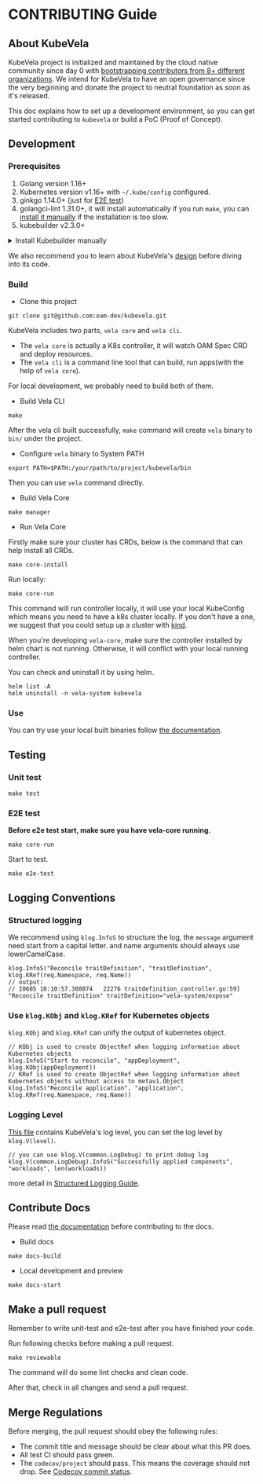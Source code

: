 # CONTRIBUTING Guide

## About KubeVela

KubeVela project is initialized and maintained by the cloud native community since day 0 with [bootstrapping contributors from 8+ different organizations](https://github.com/oam-dev/kubevela/graphs/contributors).
We intend for KubeVela to have an open governance since the very beginning and donate the project to neutral foundation as soon as it's released. 

This doc explains how to set up a development environment, so you can get started
contributing to `kubevela` or build a PoC (Proof of Concept). 


## Development

### Prerequisites

1. Golang version 1.16+
2. Kubernetes version v1.16+ with `~/.kube/config` configured.
3. ginkgo 1.14.0+ (just for [E2E test](./CONTRIBUTING.md#e2e-test))
4. golangci-lint 1.31.0+, it will install automatically if you run `make`, you can [install it manually](https://golangci-lint.run/usage/install/#local-installation) if the installation is too slow.
5. kubebuilder v2.3.0+

<details>
  <summary>Install Kubebuilder manually</summary>

linux:
```
wget https://github.com/kubernetes-sigs/kubebuilder/releases/download/v2.3.1/kubebuilder_2.3.1_linux_amd64.tar.gz
tar -zxvf  kubebuilder_2.3.1_linux_amd64.tar.gz
mkdir -p /usr/local/kubebuilder/bin
sudo mv kubebuilder_2.3.1_linux_amd64/bin/* /usr/local/kubebuilder/bin
```

macOS:
```
wget https://github.com/kubernetes-sigs/kubebuilder/releases/download/v2.3.1/kubebuilder_2.3.1_darwin_amd64.tar.gz
tar -zxvf  kubebuilder_2.3.1_darwin_amd64.tar.gz
mkdir -p /usr/local/kubebuilder/bin
sudo mv kubebuilder_2.3.1_darwin_amd64/bin/* /usr/local/kubebuilder/bin
```

</details>

We also recommend you to learn about KubeVela's [design](https://kubevela.io/docs/concepts) before diving into its code.

### Build

* Clone this project

```shell script
git clone git@github.com:oam-dev/kubevela.git
```

KubeVela includes two parts, `vela core` and `vela cli`.

- The `vela core` is actually a K8s controller, it will watch OAM Spec CRD and deploy resources.
- The `vela cli` is a command line tool that can build, run apps(with the help of `vela core`).

For local development, we probably need to build both of them.

* Build Vela CLI

```shell script
make
```

After the vela cli built successfully, `make` command will create `vela` binary to `bin/` under the project.

* Configure `vela` binary to System PATH

```shell script
export PATH=$PATH:/your/path/to/project/kubevela/bin
```

Then you can use `vela` command directly.

* Build Vela Core

```shell script
make manager
```

* Run Vela Core

Firstly make sure your cluster has CRDs, below is the command that can help install all CRDs.

```shell script
make core-install
```

Run locally:

```shell script
make core-run
```

This command will run controller locally, it will use your local KubeConfig which means you need to have a k8s cluster
locally. If you don't have a one, we suggest that you could setup up a cluster with [kind](https://kind.sigs.k8s.io/).

When you're developing `vela-core`, make sure the controller installed by helm chart is not running.
Otherwise, it will conflict with your local running controller.

You can check and uninstall it by using helm.

```shell script
helm list -A
helm uninstall -n vela-system kubevela
```

### Use

You can try use your local built binaries follow [the documentation](https://kubevela.io/docs/quick-start).

## Testing

### Unit test

```shell script
make test
```

### E2E test

**Before e2e test start, make sure you have vela-core running.**

```shell script
make core-run
```

Start to test.

```
make e2e-test
```
## Logging Conventions


### Structured logging

We recommend using `klog.InfoS` to structure the log, the `message` argument need start from a capital letter.
and name arguments should always use lowerCamelCase.

```golang
klog.InfoS("Reconcile traitDefinition", "traitDefinition", klog.KRef(req.Namespace, req.Name))
// output:
// I0605 10:10:57.308074   22276 traitdefinition_controller.go:59] "Reconcile traitDefinition" traitDefinition="vela-system/expose"
```

### Use `klog.KObj` and `klog.KRef` for Kubernetes objects

`klog.KObj` and `klog.KRef` can unify the output of kubernetes object.

```golang
// KObj is used to create ObjectRef when logging information about Kubernetes objects
klog.InfoS("Start to reconcile", "appDeployment", klog.KObj(appDeployment))
// KRef is used to create ObjectRef when logging information about Kubernetes objects without access to metav1.Object
klog.InfoS("Reconcile application", "application", klog.KRef(req.Namespace, req.Name))
```

### Logging Level

[This file](https://github.com/oam-dev/kubevela/blob/master/pkg/controller/common/logs.go) contains KubeVela's log level,
you can set the log level by `klog.V(level)`.

```golang
// you can use klog.V(common.LogDebug) to print debug log
klog.V(common.LogDebug).InfoS("Successfully applied components", "workloads", len(workloads))
```

more detail in [Structured Logging Guide](https://github.com/kubernetes/community/blob/master/contributors/devel/sig-instrumentation/migration-to-structured-logging.md#structured-logging-in-kubernetes).

## Contribute Docs

Please read [the documentation](https://github.com/oam-dev/kubevela/tree/master/docs/README.md) before contributing to the docs.

- Build docs

```shell script
make docs-build
```

- Local development and preview

```shell script
make docs-start
```

## Make a pull request

Remember to write unit-test and e2e-test after you have finished your code.
 
Run following checks before making a pull request.

```shell script
make reviewable
```

The command will do some lint checks and clean code.

After that, check in all changes and send a pull request.

## Merge Regulations

Before merging, the pull request should obey the following rules:

- The commit title and message should be clear about what this PR does.
- All test CI should pass green.
- The `codecov/project` should pass. This means the coverage should not drop. See [Codecov commit status](https://docs.codecov.io/docs/commit-status#project-status).
